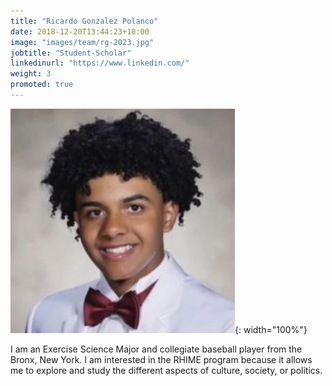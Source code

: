```yaml
---
title: "Ricardo Gonzalez Polanco"
date: 2018-12-20T13:44:23+10:00
image: "images/team/rg-2023.jpg"
jobtitle: "Student-Scholar"
linkedinurl: "https://www.linkedin.com/"
weight: 3
promoted: true
---
```


![Ricardo Gonzalez Polanco](/images/team/rg-2023.jpg){: width="100%"}

I am an Exercise Science Major and collegiate baseball player from the Bronx, New York. I am interested in the RHIME program because it allows me to explore and study the different aspects of culture, society, or politics.

